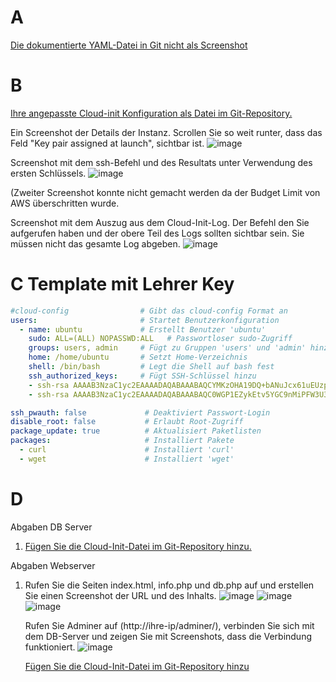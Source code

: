 # A
[Die dokumentierte YAML-Datei in Git nicht als Screenshot](https://github.com/AndrinRueeggNoser/m364Andrin/blob/main/cloud-init.yaml)

# B

[Ihre angepasste Cloud-init Konfiguration als Datei im Git-Repository.](https://github.com/AndrinRueeggNoser/m364Andrin/blob/main/cloud-init1.yaml)

Ein Screenshot der Details der Instanz. Scrollen Sie so weit runter, dass das Feld "Key pair assigned at launch", sichtbar ist.
![image](https://github.com/user-attachments/assets/b1339de6-b48a-471a-a802-d112eacda235)

Screenshot mit dem ssh-Befehl und des Resultats unter Verwendung des ersten Schlüssels.
![image](https://github.com/user-attachments/assets/1e2e20da-1502-4b8f-91c2-e2d97f243b60)

(Zweiter Screenshot konnte nicht gemacht werden da der Budget Limit von AWS überschritten wurde.

Screenshot mit dem Auszug aus dem Cloud-Init-Log. Der Befehl den Sie aufgerufen haben und der obere Teil des Logs sollten sichtbar sein. Sie müssen nicht das gesamte Log abgeben.
![image](https://github.com/user-attachments/assets/c4104570-a171-4972-9178-2e8e40a0ef78)

# C Template mit Lehrer Key

``` yaml
#cloud-config                # Gibt das cloud-config Format an
users:                       # Startet Benutzerkonfiguration
  - name: ubuntu             # Erstellt Benutzer 'ubuntu'
    sudo: ALL=(ALL) NOPASSWD:ALL   # Passwortloser sudo-Zugriff
    groups: users, admin     # Fügt zu Gruppen 'users' und 'admin' hinzu
    home: /home/ubuntu       # Setzt Home-Verzeichnis
    shell: /bin/bash         # Legt die Shell auf bash fest
    ssh_authorized_keys:     # Fügt SSH-Schlüssel hinzu
    - ssh-rsa AAAAB3NzaC1yc2EAAAADAQABAAABAQCYMKzOHA19DQ+bANuJcx61uEUzpK90N3hluIyszAndXqHEp3e3eYWpfA05veCKpiPpcZSoBYXK7wZ/3N6N/SEQaXGiytP5cPXaJzh4RAZ9OaVE1z9dQqfytZTsNeWyYvsWkCRhTQJFZ41D1EyjhUj0vREDaQu5UHoyyt2efmVAlMBAKAz9D07dtnL9AU/q0j6MXriHyHdbww3MQ8hvsmhWL5FLskJ6/udvjNKwXAPyO0i3Ro5vUlMb5S7AV4Rh/meId9vT3iRccqreovky++BNgJxI/K/ygUW43OecSt9ZE9yIt3D0SC8AJpbwCLOLrSQkMh5gzRMtTzMN31LjV+Ud aws-key     # Öffentlicher SSH-Schlüssel
    - ssh-rsa AAAAB3NzaC1yc2EAAAADAQABAAABAQC0WGP1EZykEtv5YGC9nMiPFW3U3DmZNzKFO5nEu6uozEHh4jLZzPNHSrfFTuQ2GnRDSt+XbOtTLdcj26+iPNiFoFha42aCIzYjt6V8Z+SQ9pzF4jPPzxwXfDdkEWylgoNnZ+4MG1lNFqa8aO7F62tX0Yj5khjC0Bs7Mb2cHLx1XZaxJV6qSaulDuBbLYe8QUZXkMc7wmob3PM0kflfolR3LE7LResIHWa4j4FL6r5cQmFlDU2BDPpKMFMGUfRSFiUtaWBNXFOWHQBC2+uKmuMPYP4vJC9sBgqMvPN/X2KyemqdMvdKXnCfrzadHuSSJYEzD64Cve5Zl9yVvY4AqyBD aws-key  #Lehrer Schlüssel

ssh_pwauth: false             # Deaktiviert Passwort-Login
disable_root: false           # Erlaubt Root-Zugriff
package_update: true          # Aktualisiert Paketlisten
packages:                     # Installiert Pakete
  - curl                      # Installiert 'curl'
  - wget                      # Installiert 'wget'
```

# D
Abgaben DB Server
1. [Fügen Sie die Cloud-Init-Datei im Git-Repository hinzu.](https://github.com/AndrinRueeggNoser/m364Andrin/blob/main/cloud-init-db.yaml)
   
Abgaben Webserver
1. Rufen Sie die Seiten index.html, info.php und db.php auf und erstellen Sie einen Screenshot der URL und des Inhalts.
    ![image](https://github.com/user-attachments/assets/7be09344-81f2-4069-acb7-ba48609a4f9e)
    ![image](https://github.com/user-attachments/assets/e55b3441-f9a8-4132-8615-529d1e9a3590)
    ![image](https://github.com/user-attachments/assets/41e71d24-bf36-4c0b-8415-d8c3eb88e71c)


   
   Rufen Sie Adminer auf  (http://ihre-ip/adminer/), verbinden Sie sich mit dem DB-Server und zeigen Sie mit Screenshots, dass die Verbindung funktioniert.
   ![image](https://github.com/user-attachments/assets/fdc9b5eb-62cd-463a-ad52-753c2ae41114)

   
   [Fügen Sie die Cloud-Init-Datei im Git-Repository hinzu](https://github.com/AndrinRueeggNoser/m364Andrin/blob/main/cloud-init-web.yaml)

